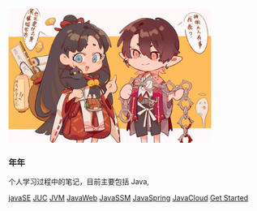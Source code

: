 <img width="400px" src="img/img.png">

### **年年**

个人学习过程中的笔记，目前主要包括 Java,


[javaSE](JavaSE/JavaSE笔记（一）.md)
[JUC](JUC笔记/JUC笔记（一）.md)
[JVM](JVM笔记/JVM笔记（一）.md)
[JavaWeb](JavaWeb笔记/JavaWeb笔记（一）.md)
[JavaSSM](JavaSSM笔记/JavaSSM笔记（一）.md)
[JavaSpring](SpringBoot笔记/SpringBoot笔记（一）.md)
[JavaCloud](SpringCloud笔记/SpringCloud笔记（一）.md)
[Get Started](README.md)